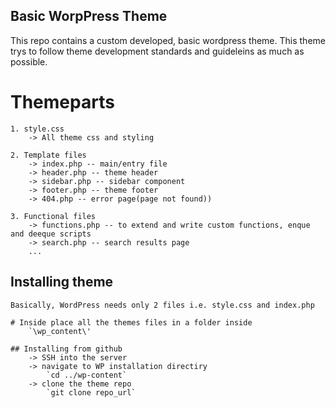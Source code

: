 ## Basic WorpPress Theme
This repo contains a custom developed, basic wordpress theme.
This theme trys to follow theme development standards and guideleins as much as possible.

# Themeparts

    1. style.css 
        -> All theme css and styling

    2. Template files
        -> index.php -- main/entry file
        -> header.php -- theme header
        -> sidebar.php -- sidebar component
        -> footer.php -- theme footer
        -> 404.php -- error page(page not found))

    3. Functional files
        -> functions.php -- to extend and write custom functions, enque and deeque scripts
        -> search.php -- search results page
        ...

## Installing theme

    Basically, WordPress needs only 2 files i.e. style.css and index.php

    # Inside place all the themes files in a folder inside
        `\wp_content\'

    ## Installing from github
        -> SSH into the server
        -> navigate to WP installation directiry
            `cd ../wp-content`
        -> clone the theme repo
            `git clone repo_url`
    
